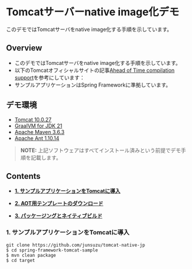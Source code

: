 # Tomcatサーバーnative image化デモ
このデモではTomcatサーバをnative image化する手順を示しています。

## Overview  
* このデモではTomcatサーバをnative image化する手順を示しています。
* 以下のTomcatオフィシャルサイトの記事[Ahead of Time compilation support](https://tomcat.apache.org/tomcat-11.0-doc/graal.html)を参考にしています：
* サンプルアプリケーションはSpring Frameworkに準拠しています。

## デモ環境
* [Tomcat 10.0.27](https://tomcat.apache.org/download-10.cgi)
* [GraalVM for JDK 21](https://www.oracle.com/jp/java/technologies/downloads/#graalvmjava21)
* [Apache Maven 3.6.3](https://maven.apache.org/download.cgi)
* [Apache Ant 1.10.14](https://ant.apache.org/bindownload.cgi)

> **NOTE:** 上記ソフトウェアはすべてインストール済みという前提でデモ手順を記載します。

## Contents
* **[1. サンプルアプリケーションをTomcatに導入](#Step1-Create-docker-image-with-Java-Enterprise-Performance-Pack)**

* **[2. AOT用テンプレートのダウンロード](#Step2-Build-sample-project)**
   
* **[3. パッケージングとネイティブビルド](#Step3-Run-the-demo)**

### 1. サンプルアプリケーションをTomcatに導入
```
git clone https://github.com/junsuzu/tomcat-native-jp
$ cd spring-framework-tomcat-sample
$ mvn clean package
$ cd target
```